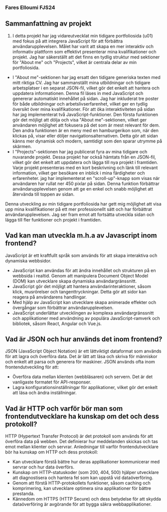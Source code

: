
### Fares Elloumi  FJS24

## Sammanfattning av projekt
1. I detta projekt har jag vidareutvecklat min tidigare portfoliosida (u01) med fokus på att  integrera JavaScript för att förbättra användarupplevelsen. Målet har varit att skapa en mer interaktiv och informativ plattform som effektivt presenterar mina kvalifikationer och projekt. Jag har säkerställt att det finns en tydlig struktur med sektioner för "About me" och "Projects", vilket är centrala delar av min portfoliosida.
* I "About me"-sektionen har jag ersatt den tidigare generiska texten med mitt riktiga CV. Jag har sammanställt mina utbildningar och tidigare arbetsplatser i en separat JSON-fil, vilket gör det enkelt att hantera och uppdatera informationen. Denna fil läses in med JavaScript och genererar automatiskt innehållet på sidan. Jag har inkluderat tre poster för både utbildningar och arbetslivserfarenhet, vilket ger en tydlig översikt över mina kvalifikationer.
För att öka interaktiviteten på sidan har jag implementerat två JavaScript-funktioner. Den första funktionen gör det möjligt att dölja och visa "About me"-sektionen, vilket ger användaren möjlighet att fokusera på det som är mest relevant för dem. Den andra funktionen är en meny med en hamburgerikon som, när den klickas på, visar eller döljer navigationsalternativen. Detta gör att sidan känns mer dynamisk och modern, samtidigt som den sparar utrymme på skärmen.
* I "Projects"-sektionen har jag publicerat fyra av mina tidigare och nuvarande projekt. Dessa projekt har också hämtats från en JSON-fil, vilket gör det enkelt att uppdatera och lägga till nya projekt i framtiden. Varje projekt presenteras med en kort beskrivning och länk till relevant information, vilket ger besökare en inblick i mina färdigheter och erfarenheter.
jag har implementerat en "scroll-up"-knapp som visas när användaren har rullat ner 450 pixlar på sidan. Denna funktion förbättrar användarupplevelsen genom att ge en enkel och snabb möjlighet att återvända till toppen av sidan.

Denna utveckling av min tidigare portfoliosida har gett mig möjlighet att visa upp mina kvalifikationer på ett mer professionellt sätt och har förbättrat användarupplevelsen. Jag ser fram emot att fortsätta utveckla sidan och lägga till fler funktioner och projekt i framtiden.

## Vad kan man utveckla m.h.a av Javascript inom frontend?
JavaScript är ett kraftfullt språk som används för att skapa interaktiva och dynamiska webbsidor.

* JavaScript kan användas för att ändra innehållet och strukturen på en webbsida i realtid. Genom att manipulera Document Object Model (DOM) kan utvecklare skapa dynamiska användargränssnitt.
* JavaScript gör det möjligt att hantera användarinteraktioner, såsom klick, musrörelser och tangenttryckningar. Detta gör att sidor kan reagera på användarens handlingar.
* Med hjälp av JavaScript kan utvecklare skapa animerade effekter och övergångar som förbättrar användarupplevelsen.
* JavaScript underlättar utvecklingen av komplexa användargränssnitt och applikationer med användning av populära JavaScript-ramverk och bibliotek, såsom React, Angular och Vue.js. 

## Vad är JSON och hur används det inom frontend?
JSON (JavaScript Object Notation) är ett lättviktigt dataformat som används för att lagra och överföra data. Det är lätt att läsa och skriva för människor och enkelt att parsa och generera för maskiner. JSON används ofta inom frontendutveckling för att:
* Överföra data mellan klienten (webbläsaren) och servern. Det är det vanligaste formatet för API-responser.
* Lagra konfigurationsinställningar för applikationer, vilket gör det enkelt att läsa och ändra inställningar.

## Vad är HTTP och varför bör man som frontendutvecklare ha kunskap om det och dess protokoll?
HTTP (Hypertext Transfer Protocol) är det protokoll som används för att överföra data på webben. Det definierar hur meddelanden skickas och tas emot mellan klienter och servrar. 
Anledningar till varför frontendutvecklare bör ha kunskap om HTTP och dess protokoll:
* Kan utvecklare förstå bättre hur deras applikationer kommunicerar med servrar och hur data överförs.
* Kunskap om HTTP-statuskoder (som 200, 404, 500) hjälper utvecklare att diagnostisera och hantera fel som kan uppstå vid dataöverföring.
* Genom att förstå HTTP-protokollets funktioner, såsom caching och komprimering, kan utvecklare optimera sina applikationer för bättre prestanda.
* Kännedom om HTTPS (HTTP Secure) och dess betydelse för att skydda dataöverföring är avgörande för att bygga säkra webbapplikationer.

